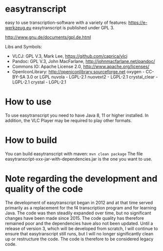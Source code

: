# easytranscript

easy to use transcription-software with a variety of features: https://e-werkzeug.eu
easytranscript is published under GPL 3.

http://www.gnu.de/documents/gpl.de.html

Libs and Symbols:

* VLCJ: GPL V.3, Mark Lee, https://github.com/caprica/vlcj 
* Pandoc: GPL V.3, John MacFarlane, http://johnmacfarlane.net/pandoc/
* Commons IO: Apache License 2.0, http://www.apache.org/licenses/
* OpenIconLibrary: http://openiconlibrary.sourceforge.net oxygen - CC-BY-SA 3.0 or LGPL nuvola - LGPL-2.1 nuovext2 - LGPL-2.1 crystal_clear - LGPL-2.1 crystal - LGPL-2.1

# How to use

To use easytranscript you need to have Java 8, 11 or higher installed. In addition, the VLC Player may be required to play other formats.

# How to build

You can build easytranscript with maven:
```mvn clean package```
The file easytranscript-xxx-jar-with-dependencies.jar is the one you want to use.

# Note regarding the development and quality of the code

The development of easytranscript began in 2012 and at that time served primarily as a replacement for the f4 transcription program and for learning Java. The code was then steadily expanded over time, but no significant changes have been made since 2015. The code quality has therefore remained poor and the dependencies have also not been updated. Until a release of version 3, which will be developed from scratch, I will continue to ensure that easytranscript still runs, but I will no longer significantly clean up or restructure the code. The code is therefore to be considered legacy code.
